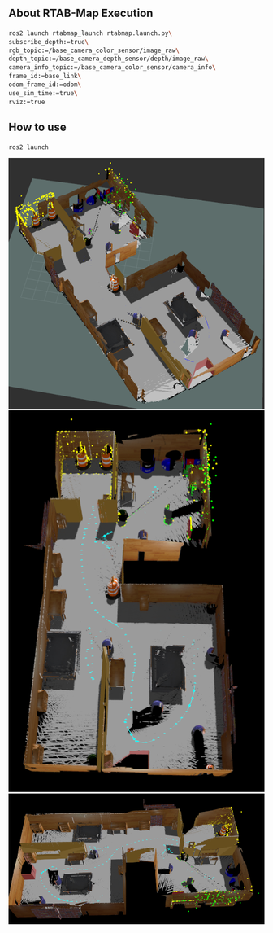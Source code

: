 ## About RTAB-Map Execution
```bash
ros2 launch rtabmap_launch rtabmap.launch.py\
subscribe_depth:=true\
rgb_topic:=/base_camera_color_sensor/image_raw\
depth_topic:=/base_camera_depth_sensor/depth/image_raw\
camera_info_topic:=/base_camera_color_sensor/camera_info\
frame_id:=base_link\
odom_frame_id:=odom\
use_sim_time:=true\
rviz:=true
```

## How to use
```bash
ros2 launch 
```
<img src="./img/RT_rviz.png">
<img src="./img/RTviz_1.png">
<img src="./img/RTviz_2.png">
